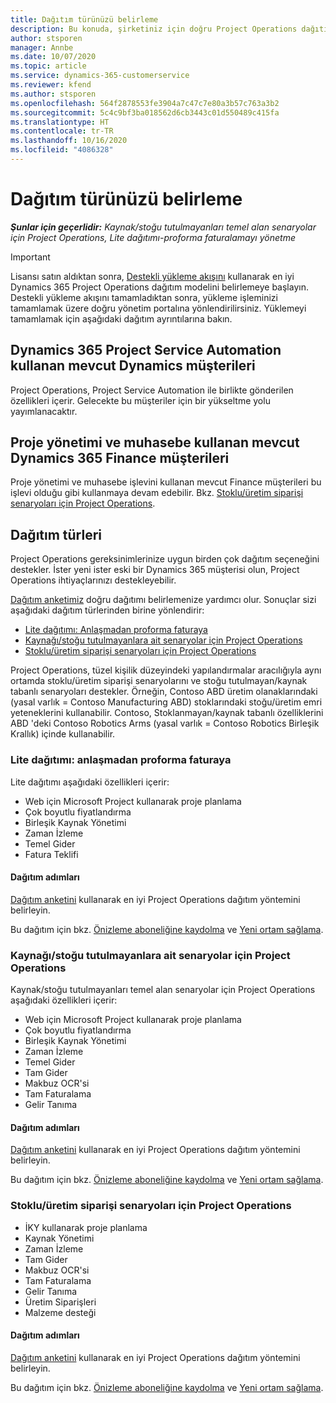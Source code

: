 ```yaml
---
title: Dağıtım türünüzü belirleme
description: Bu konuda, şirketiniz için doğru Project Operations dağıtım türünü belirlemenize yardımcı olacak bilgiler sağlanmaktadır.
author: stsporen
manager: Annbe
ms.date: 10/07/2020
ms.topic: article
ms.service: dynamics-365-customerservice
ms.reviewer: kfend
ms.author: stsporen
ms.openlocfilehash: 564f2878553fe3904a7c47c7e80a3b57c763a3b2
ms.sourcegitcommit: 5c4c9bf3ba018562d6cb3443c01d550489c415fa
ms.translationtype: HT
ms.contentlocale: tr-TR
ms.lasthandoff: 10/16/2020
ms.locfileid: "4086328"
---
```

# <a name="determine-your-deployment-type"></a>Dağıtım türünüzü belirleme

_**Şunlar için geçerlidir:** Kaynak/stoğu tutulmayanları temel alan senaryolar için Project Operations, Lite dağıtımı-proforma faturalamayı yönetme_

> [!IMPORTANT]
> Lisansı satın aldıktan sonra, [Destekli yükleme akışını](https://aka.ms/provisionprojectoperations) kullanarak en iyi Dynamics 365 Project Operations dağıtım modelini belirlemeye başlayın.
> Destekli yükleme akışını tamamladıktan sonra, yükleme işleminizi tamamlamak üzere doğru yönetim portalına yönlendirilirsiniz. Yüklemeyi tamamlamak için aşağıdaki dağıtım ayrıntılarına bakın.


## <a name="existing-customers-of-dynamics-using-dynamics-365-project-service-automation"></a>Dynamics 365 Project Service Automation kullanan mevcut Dynamics müşterileri
Project Operations, Project Service Automation ile birlikte gönderilen özellikleri içerir. Gelecekte bu müşteriler için bir yükseltme yolu yayımlanacaktır.

## <a name="existing-customers-of-dynamics-365-finance-using-project-management-and-accounting"></a>Proje yönetimi ve muhasebe kullanan mevcut Dynamics 365 Finance müşterileri 

Proje yönetimi ve muhasebe işlevini kullanan mevcut Finance müşterileri bu işlevi olduğu gibi kullanmaya devam edebilir. Bkz. [Stoklu/üretim siparişi senaryoları için Project Operations](#pma).


## <a name="deployment-types"></a>Dağıtım türleri
Project Operations gereksinimlerinize uygun birden çok dağıtım seçeneğini destekler. İster yeni ister eski bir Dynamics 365 müşterisi olun, Project Operations ihtiyaçlarınızı destekleyebilir.

[Dağıtım anketimiz](https://aka.ms/provisionprojectoperations) doğru dağıtımı belirlemenize yardımcı olur. Sonuçlar sizi aşağıdaki dağıtım türlerinden birine yönlendirir:

- [Lite dağıtımı: Anlaşmadan proforma faturaya](#lite)
- [Kaynağı/stoğu tutulmayanlara ait senaryolar için Project Operations](#integrated)
- [Stoklu/üretim siparişi senaryoları için Project Operations](#pma)

Project Operations, tüzel kişilik düzeyindeki yapılandırmalar aracılığıyla aynı ortamda stoklu/üretim siparişi senaryolarını ve stoğu tutulmayan/kaynak tabanlı senaryoları destekler. Örneğin, Contoso ABD üretim olanaklarındaki (yasal varlık = Contoso Manufacturing ABD) stoklarındaki stoğu/üretim emri yeteneklerini kullanabilir. Contoso, Stoklanmayan/kaynak tabanlı özelliklerini ABD 'deki Contoso Robotics Arms (yasal varlık = Contoso Robotics Birleşik Krallık) içinde kullanabilir.

### <a name="lite-deployment---deal-to-proforma-invoicing"></a><a  name="lite"></a>Lite dağıtımı: anlaşmadan proforma faturaya

Lite dağıtımı aşağıdaki özellikleri içerir:

- Web için Microsoft Project kullanarak proje planlama
- Çok boyutlu fiyatlandırma
- Birleşik Kaynak Yönetimi
- Zaman İzleme
- Temel Gider
- Fatura Teklifi

#### <a name="deployment-steps"></a>Dağıtım adımları
[Dağıtım anketini](https://aka.ms/provisionprojectoperations) kullanarak en iyi Project Operations dağıtım yöntemini belirleyin.

Bu dağıtım için bkz. [Önizleme aboneliğine kaydolma](lite-preview-subscription-sign-up.md) ve [Yeni ortam sağlama](lite-deployment.md). 


### <a name="project-operations-for-resourcenon-stocked-scenarios"></a><a name="integrated"></a>Kaynağı/stoğu tutulmayanlara ait senaryolar için Project Operations
Kaynak/stoğu tutulmayanları temel alan senaryolar için Project Operations aşağıdaki özellikleri içerir:
  
- Web için Microsoft Project kullanarak proje planlama
- Çok boyutlu fiyatlandırma
- Birleşik Kaynak Yönetimi
- Zaman İzleme
- Temel Gider
- Tam Gider
- Makbuz OCR'si
- Tam Faturalama
- Gelir Tanıma

#### <a name="deployment-steps"></a>Dağıtım adımları
[Dağıtım anketini](https://aka.ms/provisionprojectoperations) kullanarak en iyi Project Operations dağıtım yöntemini belirleyin.

Bu dağıtım için bkz. [Önizleme aboneliğine kaydolma](resource-sign-up-preview-subscription.md) ve [Yeni ortam sağlama](resource-provision-new-environment.md). 


### <a name="project-operations-for-stockedproduction-order-scenarios"></a><a name="pma"></a>Stoklu/üretim siparişi senaryoları için Project Operations

- İKY kullanarak proje planlama
- Kaynak Yönetimi
- Zaman İzleme
- Tam Gider
- Makbuz OCR'si
- Tam Faturalama
- Gelir Tanıma
- Üretim Siparişleri
- Malzeme desteği

#### <a name="deployment-steps"></a>Dağıtım adımları
[Dağıtım anketini](https://aka.ms/provisionprojectoperations) kullanarak en iyi Project Operations dağıtım yöntemini belirleyin.

Bu dağıtım için bkz. [Önizleme aboneliğine kaydolma](https://docs.microsoft.com/dynamics365/fin-ops-core/dev-itpro/dev-tools/sign-up-preview-subscription?toc=/dynamics365/finance/toc.json) ve [Yeni ortam sağlama](https://docs.microsoft.com/dynamics365/fin-ops-core/dev-itpro/deployment/deploy-demo-environment?toc=/dynamics365/finance/toc.json). 

